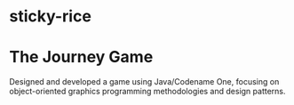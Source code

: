 # sticky-rice 
# The Journey Game
Designed and developed a game using Java/Codename One, focusing on object-oriented graphics programming methodologies and design patterns.  
